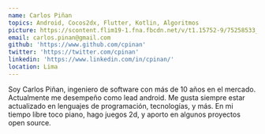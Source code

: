 ```yaml
---
name: Carlos Piñan
topics: Android, Cocos2dx, Flutter, Kotlin, Algoritmos
picture: https://scontent.flim19-1.fna.fbcdn.net/v/t1.15752-9/75258533_430169801241910_9012613486219362304_n.png?_nc_cat=102&_nc_oc=AQkf-DpcPh4anhPzMKGazHnoroIr6wMczl4_tbEyFECEJzJQdsGz5Lzx9L8Ot4E4F-M&_nc_ht=scontent.flim19-1.fna&oh=e582247418ff1702611116922a25a2e3&oe=5E55B8BB
email: carlos.pinan@gmail.com
github: 'https://www.github.com/cpinan'
twitter: 'https://twitter.com/cpinan'
linkedin: 'https://www.linkedin.com/in/cpinan/'
location: Lima
---
```

Soy Carlos Piñan, ingeniero de software con más de 10 años en el mercado. Actualmente me desempeño como lead android. Me gusta siempre estar actualizado en lenguajes de programación, tecnologías, y más. En mi tiempo libre toco piano, hago juegos 2d, y aporto en algunos proyectos open source.
